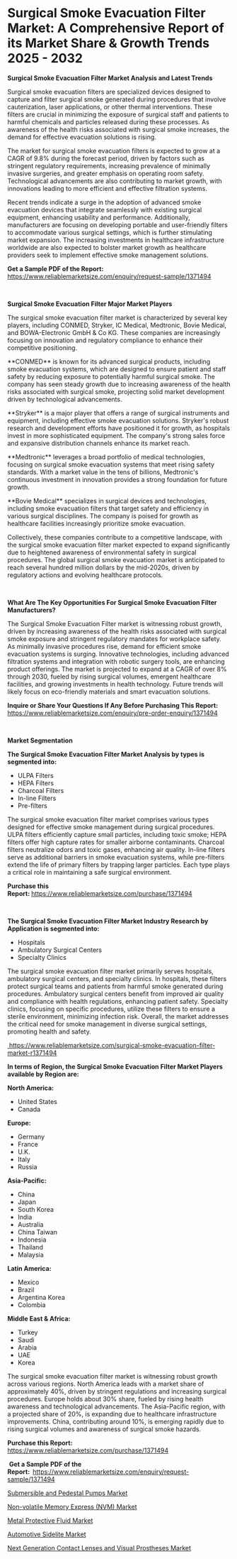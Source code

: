 <p><h1>Surgical Smoke Evacuation Filter Market: A Comprehensive Report of its Market Share & Growth Trends 2025 - 2032</h1></p><p><strong>Surgical Smoke Evacuation Filter Market Analysis and Latest Trends</strong></p>
<p><p>Surgical smoke evacuation filters are specialized devices designed to capture and filter surgical smoke generated during procedures that involve cauterization, laser applications, or other thermal interventions. These filters are crucial in minimizing the exposure of surgical staff and patients to harmful chemicals and particles released during these processes. As awareness of the health risks associated with surgical smoke increases, the demand for effective evacuation solutions is rising.</p><p>The market for surgical smoke evacuation filters is expected to grow at a CAGR of 9.8% during the forecast period, driven by factors such as stringent regulatory requirements, increasing prevalence of minimally invasive surgeries, and greater emphasis on operating room safety. Technological advancements are also contributing to market growth, with innovations leading to more efficient and effective filtration systems. </p><p>Recent trends indicate a surge in the adoption of advanced smoke evacuation devices that integrate seamlessly with existing surgical equipment, enhancing usability and performance. Additionally, manufacturers are focusing on developing portable and user-friendly filters to accommodate various surgical settings, which is further stimulating market expansion. The increasing investments in healthcare infrastructure worldwide are also expected to bolster market growth as healthcare providers seek to implement effective smoke management solutions.</p></p>
<p><strong>Get a Sample PDF of the Report:&nbsp;</strong> <a href="https://www.reliablemarketsize.com/enquiry/request-sample/1371494?utm_campaign=1832&utm_medium=2&utm_source=Github&utm_content=ia&utm_term=22032025&utm_id=surgical-smoke-evacuation-filter">https://www.reliablemarketsize.com/enquiry/request-sample/1371494</a></p>
<p>&nbsp;</p>
<p><strong>Surgical Smoke Evacuation Filter Major Market Players</strong></p>
<p><p>The surgical smoke evacuation filter market is characterized by several key players, including CONMED, Stryker, IC Medical, Medtronic, Bovie Medical, and BOWA-Electronic GmbH & Co KG. These companies are increasingly focusing on innovation and regulatory compliance to enhance their competitive positioning.</p><p>**CONMED** is known for its advanced surgical products, including smoke evacuation systems, which are designed to ensure patient and staff safety by reducing exposure to potentially harmful surgical smoke. The company has seen steady growth due to increasing awareness of the health risks associated with surgical smoke, projecting solid market development driven by technological advancements.</p><p>**Stryker** is a major player that offers a range of surgical instruments and equipment, including effective smoke evacuation solutions. Stryker's robust research and development efforts have positioned it for growth, as hospitals invest in more sophisticated equipment. The company's strong sales force and expansive distribution channels enhance its market reach.</p><p>**Medtronic** leverages a broad portfolio of medical technologies, focusing on surgical smoke evacuation systems that meet rising safety standards. With a market value in the tens of billions, Medtronic's continuous investment in innovation provides a strong foundation for future growth.</p><p>**Bovie Medical** specializes in surgical devices and technologies, including smoke evacuation filters that target safety and efficiency in various surgical disciplines. The company is poised for growth as healthcare facilities increasingly prioritize smoke evacuation.</p><p>Collectively, these companies contribute to a competitive landscape, with the surgical smoke evacuation filter market expected to expand significantly due to heightened awareness of environmental safety in surgical procedures. The global surgical smoke evacuation market is anticipated to reach several hundred million dollars by the mid-2020s, driven by regulatory actions and evolving healthcare protocols.</p></p>
<p>&nbsp;</p>
<p><strong>What Are The Key Opportunities For Surgical Smoke Evacuation Filter Manufacturers?</strong></p>
<p><p>The Surgical Smoke Evacuation Filter market is witnessing robust growth, driven by increasing awareness of the health risks associated with surgical smoke exposure and stringent regulatory mandates for workplace safety. As minimally invasive procedures rise, demand for efficient smoke evacuation systems is surging. Innovative technologies, including advanced filtration systems and integration with robotic surgery tools, are enhancing product offerings. The market is projected to expand at a CAGR of over 8% through 2030, fueled by rising surgical volumes, emergent healthcare facilities, and growing investments in health technology. Future trends will likely focus on eco-friendly materials and smart evacuation solutions.</p></p>
<p><strong>Inquire or Share Your Questions If Any Before Purchasing This Report:</strong> <a href="https://www.reliablemarketsize.com/enquiry/pre-order-enquiry/1371494?utm_campaign=1832&utm_medium=2&utm_source=Github&utm_content=ia&utm_term=22032025&utm_id=surgical-smoke-evacuation-filter">https://www.reliablemarketsize.com/enquiry/pre-order-enquiry/1371494</a></p>
<p>&nbsp;</p>
<p><strong>Market Segmentation</strong></p>
<p><strong>The Surgical Smoke Evacuation Filter Market Analysis by types is segmented into:</strong></p>
<p><ul><li>ULPA Filters</li><li>HEPA Filters</li><li>Charcoal Filters</li><li>In-line Filters</li><li>Pre-filters</li></ul></p>
<p><p>The surgical smoke evacuation filter market comprises various types designed for effective smoke management during surgical procedures. ULPA filters efficiently capture small particles, including toxic smoke; HEPA filters offer high capture rates for smaller airborne contaminants. Charcoal filters neutralize odors and toxic gases, enhancing air quality. In-line filters serve as additional barriers in smoke evacuation systems, while pre-filters extend the life of primary filters by trapping larger particles. Each type plays a critical role in maintaining a safe surgical environment.</p></p>
<p><strong>Purchase this Report:&nbsp;</strong><a href="https://www.reliablemarketsize.com/purchase/1371494?utm_campaign=1832&utm_medium=2&utm_source=Github&utm_content=ia&utm_term=22032025&utm_id=surgical-smoke-evacuation-filter">https://www.reliablemarketsize.com/purchase/1371494</a></p>
<p>&nbsp;</p>
<p><strong>The Surgical Smoke Evacuation Filter Market Industry Research by Application is segmented into:</strong></p>
<p><ul><li>Hospitals</li><li>Ambulatory Surgical Centers</li><li>Specialty Clinics</li></ul></p>
<p><p>The surgical smoke evacuation filter market primarily serves hospitals, ambulatory surgical centers, and specialty clinics. In hospitals, these filters protect surgical teams and patients from harmful smoke generated during procedures. Ambulatory surgical centers benefit from improved air quality and compliance with health regulations, enhancing patient safety. Specialty clinics, focusing on specific procedures, utilize these filters to ensure a sterile environment, minimizing infection risk. Overall, the market addresses the critical need for smoke management in diverse surgical settings, promoting health and safety.</p></p>
<p><a href="https://www.reliablemarketsize.com/surgical-smoke-evacuation-filter-market-r1371494?utm_campaign=1832&utm_medium=2&utm_source=Github&utm_content=ia&utm_term=22032025&utm_id=surgical-smoke-evacuation-filter">&nbsp;https://www.reliablemarketsize.com/surgical-smoke-evacuation-filter-market-r1371494</a></p>
<p><strong>In terms of Region, the Surgical Smoke Evacuation Filter Market Players available by Region are:</strong></p>
<p>
    <p> <strong> North America: </strong>
        <ul>
            <li>United States</li>
            <li>Canada</li>
        </ul>
        </p> 
    <p> <strong> Europe: </strong>
        <ul>
            <li>Germany</li>
            <li>France</li>
            <li>U.K.</li>
            <li>Italy</li>
            <li>Russia</li>
        </ul>
        </p> 
    <p> <strong> Asia-Pacific: </strong>
        <ul>
            <li>China</li>
            <li>Japan</li>
            <li>South Korea</li>
            <li>India</li>
            <li>Australia</li>
            <li>China Taiwan</li>
            <li>Indonesia</li>
            <li>Thailand</li>
            <li>Malaysia</li>
        </ul>
        </p> 
    <p> <strong> Latin America: </strong>
        <ul>
            <li>Mexico</li>
            <li>Brazil</li>
            <li>Argentina Korea</li>
            <li>Colombia</li>
        </ul>
        </p> 
    <p> <strong> Middle East & Africa: </strong>
        <ul>
            <li>Turkey</li>
            <li>Saudi</li>
            <li>Arabia</li>
            <li>UAE</li>
            <li>Korea</li>
        </ul>
    </p>
    </p>
<p><p>The surgical smoke evacuation filter market is witnessing robust growth across various regions. North America leads with a market share of approximately 40%, driven by stringent regulations and increasing surgical procedures. Europe holds about 30% share, fueled by rising health awareness and technological advancements. The Asia-Pacific region, with a projected share of 20%, is expanding due to healthcare infrastructure improvements. China, contributing around 10%, is emerging rapidly due to rising surgical volumes and awareness of surgical smoke hazards.</p></p>
<p><strong>Purchase this Report: </strong><a href="https://www.reliablemarketsize.com/purchase/1371494?utm_campaign=1832&utm_medium=2&utm_source=Github&utm_content=ia&utm_term=22032025&utm_id=surgical-smoke-evacuation-filter">https://www.reliablemarketsize.com/purchase/1371494</a></p>
<p>&nbsp;<strong>Get a Sample PDF of the Report:&nbsp;&nbsp;</strong><a href="https://www.reliablemarketsize.com/enquiry/request-sample/1371494?utm_campaign=1832&utm_medium=2&utm_source=Github&utm_content=ia&utm_term=22032025&utm_id=surgical-smoke-evacuation-filter">https://www.reliablemarketsize.com/enquiry/request-sample/1371494</a></p>
<p><strong></strong></p>
<p><p><a href="https://github.com/asoauoldag3n/Market-Research-Report-List-1/blob/main/submersible-and-pedestal-pumps-market.md?utm_campaign=1832&utm_medium=2&utm_source=Github&utm_content=ia&utm_term=22032025&utm_id=surgical-smoke-evacuation-filter">Submersible and Pedestal Pumps Market</a></p><p><a href="https://github.com/casalalimo40/Market-Research-Report-List-1/blob/main/non-volatile-memory-express-nvm-market.md?utm_campaign=1832&utm_medium=2&utm_source=Github&utm_content=ia&utm_term=22032025&utm_id=surgical-smoke-evacuation-filter">Non-volatile Memory Express (NVM) Market</a></p><p><a href="https://github.com/phillpfantis/Market-Research-Report-List-1/blob/main/metal-protective-fluid-market.md?utm_campaign=1832&utm_medium=2&utm_source=Github&utm_content=ia&utm_term=22032025&utm_id=surgical-smoke-evacuation-filter">Metal Protective Fluid Market</a></p><p><a href="https://github.com/baraohinze3x/Market-Research-Report-List-1/blob/main/automotive-sidelite-market.md?utm_campaign=1832&utm_medium=2&utm_source=Github&utm_content=ia&utm_term=22032025&utm_id=surgical-smoke-evacuation-filter">Automotive Sidelite Market</a></p><p><a href="https://github.com/careymartta6/Market-Research-Report-List-1/blob/main/next-generation-contact-lenses-and-visual-prostheses-market.md?utm_campaign=1832&utm_medium=2&utm_source=Github&utm_content=ia&utm_term=22032025&utm_id=surgical-smoke-evacuation-filter">Next Generation Contact Lenses and Visual Prostheses Market</a></p></p>
